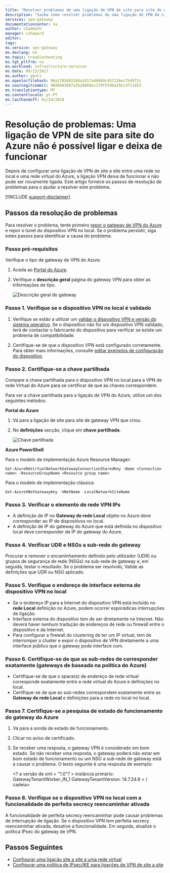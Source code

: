 ```yaml
---
title: "Resolver problemas de uma ligação de VPN de site para site do Azure que não é possível ligar | Microsoft Docs"
description: "Saiba como resolver problemas de uma ligação de VPN de site a site que subitamente deixa de funcionar e não pode ser novamente ligada."
services: vpn-gateway
documentationcenter: na
author: chadmath
manager: cshepard
editor: 
tags: 
ms.service: vpn-gateway
ms.devlang: na
ms.topic: troubleshooting
ms.tgt_pltfrm: na
ms.workload: infrastructure-services
ms.date: 09/13/2017
ms.author: genli
ms.openlocfilehash: 96a1705d651b9a2d17a466b9c43721bec7b4972c
ms.sourcegitcommit: 9890483687a2b28860ec179f5fd0a292cdf11d22
ms.translationtype: MT
ms.contentlocale: pt-PT
ms.lasthandoff: 01/24/2018
---
```

# <a name="troubleshooting-an-azure-site-to-site-vpn-connection-cannot-connect-and-stops-working"></a>Resolução de problemas: Uma ligação de VPN de site para site do Azure não é possível ligar e deixa de funcionar

Depois de configurar uma ligação de VPN de site a site entre uma rede no local e uma rede virtual do Azure, a ligação VPN deixa de funcionar e não pode ser novamente ligada. Este artigo fornece os passos de resolução de problemas para o ajudar a resolver este problema. 

[!INCLUDE [support-disclaimer](../../includes/support-disclaimer.md)]

## <a name="troubleshooting-steps"></a>Passos da resolução de problemas

Para resolver o problema, tente primeiro [repor o gateway de VPN do Azure](vpn-gateway-resetgw-classic.md) e repor o túnel do dispositivo VPN no local. Se o problema persistir, siga estes passos para identificar a causa do problema.

### <a name="prerequisite-step"></a>Passo pré-requisitos

Verifique o tipo de gateway de VPN do Azure.

1. Aceda ao [Portal do Azure](https://portal.azure.com).

2. Verifique o **descrição geral** página do gateway VPN para obter as informações de tipo.
    
    ![Descrição geral do gateway](media\vpn-gateway-troubleshoot-site-to-site-cannot-connect\gatewayoverview.png)

### <a name="step-1-check-whether-the-on-premises-vpn-device-is-validated"></a>Passo 1. Verifique se o dispositivo VPN no local é validado

1. Verifique se estão a utilizar um [validar o dispositivo VPN e versão do sistema operativo](vpn-gateway-about-vpn-devices.md#devicetable). Se o dispositivo não for um dispositivo VPN validado, terá de contactar o fabricante do dispositivo para verificar se existe um problema de compatibilidade.

2. Certifique-se de que o dispositivo VPN está configurado corretamente. Para obter mais informações, consulte [editar exemplos de configuração do dispositivo](vpn-gateway-about-vpn-devices.md#editing).

### <a name="step-2-verify-the-shared-key"></a>Passo 2. Certifique-se a chave partilhada

Compare a chave partilhada para o dispositivo VPN no local para a VPN de rede Virtual do Azure para se certificar de que as chaves correspondem. 

Para ver a chave partilhada para a ligação de VPN do Azure, utilize um dos seguintes métodos:

**Portal do Azure**

1. Vá para a ligação de site para site de gateway VPN que criou.

2. No **definições** secção, clique em **chave partilhada**.
    
    ![Chave partilhada](media/vpn-gateway-troubleshoot-site-to-site-cannot-connect/sharedkey.png)

**Azure PowerShell**

Para o modelo de implementação Azure Resource Manager:

    Get-AzureRmVirtualNetworkGatewayConnectionSharedKey -Name <Connection name> -ResourceGroupName <Resource group name>

Para o modelo de implementação clássica:

    Get-AzureVNetGatewayKey -VNetName -LocalNetworkSiteName

### <a name="step-3-verify-the-vpn-peer-ips"></a>Passo 3. Verificar o elemento de rede VPN IPs

-   A definição de IP no **Gateway de rede Local** objeto no Azure deve corresponder ao IP de dispositivos no local.
-   A definição de IP do gateway do Azure que está definida no dispositivo local deve corresponder de IP do gateway do Azure.

### <a name="step-4-check-udr-and-nsgs-on-the-gateway-subnet"></a>Passo 4. Verificar UDR e NSGs a sub-rede do gateway

Procurar e remover o encaminhamento definido pelo utilizador (UDR) ou grupos de segurança de rede (NSGs) na sub-rede de gateway e, em seguida, testar o resultado. Se o problema ser resolvido, Valide as definições que UDR ou NSG aplicado.

### <a name="step-5-check-the-on-premises-vpn-device-external-interface-address"></a>Passo 5. Verifique o endereço de interface externa do dispositivo VPN no local

- Se o endereço IP para a Internet do dispositivo VPN está incluído no **rede Local** definição no Azure, podem ocorrer esporádicas interrupções de ligação.
- Interface externa do dispositivo tem de ser diretamente na Internet. Não deverá haver nenhum tradução de endereços de rede ou firewall entre o dispositivo e da Internet.
- Para configurar a firewall do clustering de ter um IP virtual, tem de interromper o cluster e expor o dispositivo de VPN diretamente a uma interface público que o gateway pode interface com.

### <a name="step-6-verify-that-the-subnets-match-exactly-azure-policy-based-gateways"></a>Passo 6. Certifique-se de que as sub-redes de corresponder exatamente (gateways de baseado na política do Azure)

-   Certifique-se de que o space(s) de endereço de rede virtual corresponde exatamente entre a rede virtual do Azure e definições no local.
-   Certifique-se de que as sub-redes correspondem exatamente entre as **Gateway de rede Local** e definições para a rede no local no local.

### <a name="step-7-verify-the-azure-gateway-health-probe"></a>Passo 7. Certifique-se a pesquisa de estado de funcionamento do gateway do Azure

1. Vá para a sonda de estado de funcionamento.

2. Clicar no aviso de certificado.
3. Se receber uma resposta, o gateway VPN é considerado em bom estado. Se não receber uma resposta, o gateway poderá não estar em bom estado de funcionamento ou um NSG a sub-rede de gateway está a causar o problema. O texto seguinte é uma resposta de exemplo:

    &lt;? a versão de xml = "1.0"? > <string xmlns="http://schemas.microsoft.com/2003/10/Serialization/">instância primário: GatewayTenantWorker_IN_1 GatewayTenantVersion: 14.7.24.6 < / cadeia&gt;

### <a name="step-8-check-whether-the-on-premises-vpn-device-has-the-perfect-forward-secrecy-feature-enabled"></a>Passo 8. Verifique se o dispositivo VPN no local com a funcionalidade de perfeita secrecy reencaminhar ativada

A funcionalidade de perfeita secrecy reencaminhar pode causar problemas de interrupção de ligação. Se o dispositivo VPN tem perfeita secrecy reencaminhar ativada, desative a funcionalidade. Em seguida, atualize o política IPsec do gateway de VPN.

## <a name="next-steps"></a>Passos Seguintes

-   [Configurar uma ligação site a site a uma rede virtual](vpn-gateway-howto-site-to-site-resource-manager-portal.md)
-   [Configurar uma política de IPsec/IKE para ligações de VPN de site a site](vpn-gateway-ipsecikepolicy-rm-powershell.md)
